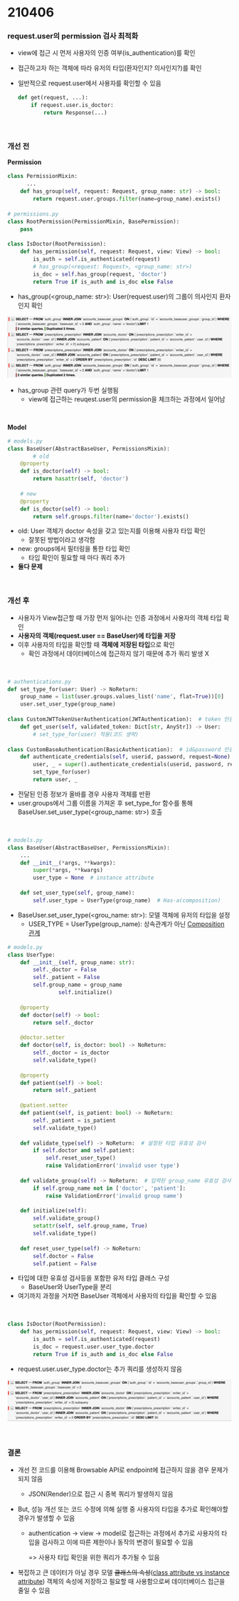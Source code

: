 # 210406

### request.user의 permission 검사 최적화

-   view에 접근 시 먼저 사용자의 인증 여부(is_authentication)를 확인

-   접근하고자 하는 객체에 따라 유저의 타입(환자인지? 의사인지?)를 확인

-   일반적으로 request.user에서 사용자를 확인할 수 있음

    ```python
    def get(request, ...):
        if request.user.is_doctor:
            return Response(...)
    ```

<br>

### 개선 전

**Permission**

```python
class PermissionMixin:
	  ...
    def has_group(self, request: Request, group_name: str) -> bool:
        return request.user.groups.filter(name=group_name).exists()

# permissions.py
class RootPermission(PermissionMixin, BasePermission):
    pass

class IsDoctor(RootPermission):
    def has_permission(self, request: Request, view: View) -> bool:
        is_auth = self.is_authenticated(request)
        # has_group(<request: Request>, <group_name: str>)
        is_doc = self.has_group(request, 'doctor') 
        return True if is_auth and is_doc else False
```

-   has_group(\<group_name: str\>): User(request.user)의 그룹이 의사인지 환자인지 확인

![image-20210406111950775](images/image-20210406111950775.png)

-   has_group 관련 query가 두번 실행됨
    -   view에 접근하는 reuqest.user의 permission을 체크하는 과정에서 일어남

<br>

**Model**

```python
# models.py
class BaseUser(AbstractBaseUser, PermissionsMixin):
		# old
    @property
    def is_doctor(self) -> bool:
        return hasattr(self, 'doctor')

    # new
    @property
    def is_doctor(self) -> bool:
        return self.groups.filter(name='doctor').exists()

```

-   old: User 객체가 doctor 속성을 갖고 있는지를 이용해 사용자 타입 확인
    -   잘못된 방법이라고 생각함
-   new: groups에서 필터링을 통한 타입 확인
    -   타입 확인이 필요할 때 마다 쿼리 추가
-   **둘다 문제**

<br>

### 개선 후  

-   사용자가 View접근할 때 가장 먼저 일어나는 인증 과정에서 사용자의 객체 타입 확인
-   **사용자의 객체(request.user == BaseUser)에 타입을 저장**
-   이후 사용자의 타입을 확인할 때 **객체에 저장된 타입**으로 확인
    -   확인 과정에서 데이터베이스에 접근하지 않기 때문에 추가 쿼리 발생 X

<br>

```python
# authentications.py
def set_type_for(user: User) -> NoReturn:
    group_name = list(user.groups.values_list('name', flat=True))[0]
    user.set_user_type(group_name)
    
class CustomJWTTokenUserAuthentication(JWTAuthentication):  # token 인증
    def get_user(self, validated_token: Dict[str, AnyStr]) -> User:
        # set_type_for(user) 적용(코드 생략)

class CustomBaseAuthentication(BasicAuthentication):  # id&password 인증
    def authenticate_credentials(self, userid, password, request=None):
        user, _ = super().authenticate_credentials(userid, password, request=request)
        set_type_for(user)
        return user, _
```

-   전달된 인증 정보가 올바를 경우 사용자 객체를 반환
-   user.groups에서 그룹 이름을 가져온 후 set_type_for 함수를 통해 BaseUser.set_user_type(\<group_name: str\>) 호출

<br>

```python
# models.py
class BaseUser(AbstractBaseUser, PermissionsMixin):
    ...
    def __init__(*args, **kwargs):
        super(*args, **kwargs)
        user_type = None  # instance attribute

    def set_user_type(self, group_name):
        self.user_type = UserType(group_name)  # Has-a(composition)
```

-   BaseUser.set_user_type(\<grou_name: str\>): 모델 객체에 유저의 타입을 설정
    -   USER_TYPE = UserType(group_name): 상속관계가 아닌 [Composition 관계](https://www.notion.so/navill/Fast-Campus-3-22-744d17941dad443cbf5b47b97337840c#1c5db2d0ffb3414b91005d7b4c1abdc4)

```python
# models.py
class UserType:
    def __init__(self, group_name: str):
        self._doctor = False
        self._patient = False
        self.group_name = group_name
				self.initialize()
        
    @property
    def doctor(self) -> bool:
        return self._doctor

    @doctor.setter
    def doctor(self, is_doctor: bool) -> NoReturn:
        self._doctor = is_doctor
        self.validate_type()

    @property
    def patient(self) -> bool:
        return self._patient

    @patient.setter
    def patient(self, is_patient: bool) -> NoReturn:
        self._patient = is_patient
        self.validate_type()

    def validate_type(self) -> NoReturn:  # 설정된 타입 유효성 검사
        if self.doctor and self.patient:
            self.reset_user_type()
            raise ValidationError('invalid user type')

    def validate_group(self) -> NoReturn:  # 입력된 group_name 유효성 검사
        if self.group_name not in ['doctor', 'patient']:
            raise ValidationError('invalid group name')

    def initialize(self):
        self.validate_group()
        setattr(self, self.group_name, True)
        self.validate_type()

    def reset_user_type(self) -> NoReturn:
        self.doctor = False
        self.patient = False
```

-   타입에 대한 유효성 검사등을 포함한 유저 타입 클래스 구성
    -   BaseUser와 UserType을 분리
-   여기까지 과정을 거치면 BaseUser 객체에서 사용자의 타입을 확인할 수 있음

<br>

```python
class IsDoctor(RootPermission):
    def has_permission(self, request: Request, view: View) -> bool:
        is_auth = self.is_authenticated(request)
        is_doc = request.user.user_type.doctor
        return True if is_auth and is_doc else False
```

-   request.user.user_type.doctor는 추가 쿼리를 생성하지 않음

![image-20210406115358641](images/image-20210406115358641.png)

<br>

### 결론

-   개선 전 코드를 이용해 Browsable API로 endpoint에 접근하지 않을 경우 문제가 되지 않음

    -   JSON(Render)으로 접근 시 중복 쿼리가 발생하지 않음

-   But, 성능 개선 또는 코드 수정에 의해 실행 중 사용자의 타입을 추가로 확인해야할 경우가 발생할 수 있음

    -   authentication -> view -> model로 접근하는 과정에서 추가로 사용자의 타입을 검사하고 이에 따른 제한이나 동작의 변경이 필요할 수 있음 

        => 사용자 타입 확인을 위한 쿼리가 추가될 수 있음

-   복잡하고 큰 데이터가 아닐 경우 모델 ~~클래스의 속성~~([class attribute vs instance attribute](https://dzone.com/articles/python-class-attributes-vs-instance-attributes)) 객체의 속성에 저장하고 필요할 때 사용함으로써 데이터베이스 접근을 줄일 수 있음

    


